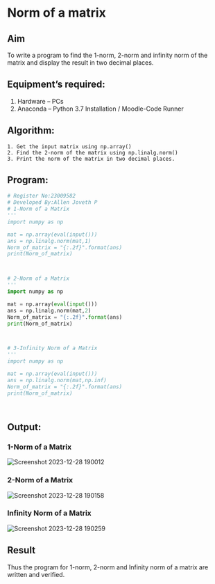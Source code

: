 # Norm of a matrix
## Aim
To write a program to find the 1-norm, 2-norm and infinity norm of the matrix and display the result in two decimal places.
## Equipment’s required:
1.	Hardware – PCs
2.	Anaconda – Python 3.7 Installation / Moodle-Code Runner
## Algorithm:
	1. Get the input matrix using np.array()   
    2. Find the 2-norm of the matrix using np.linalg.norm()
	3. Print the norm of the matrix in two decimal places.
## Program:
```Python
# Register No:23009582
# Developed By:Allen Joveth P
# 1-Norm of a Matrix
'''
import numpy as np

mat = np.array(eval(input()))
ans = np.linalg.norm(mat,1)
Norm_of_matrix = "{:.2f}".format(ans)
print(Norm_of_matrix)



# 2-Norm of a Matrix
'''
import numpy as np

mat = np.array(eval(input()))
ans = np.linalg.norm(mat,2)
Norm_of_matrix = "{:.2f}".format(ans)
print(Norm_of_matrix)



# 3-Infinity Norm of a Matrix
'''
import numpy as np

mat = np.array(eval(input()))
ans = np.linalg.norm(mat,np.inf)
Norm_of_matrix = "{:.2f}".format(ans)
print(Norm_of_matrix)




```
## Output:
### 1-Norm of a Matrix

![Screenshot 2023-12-28 190012](https://github.com/allenjoveth/Norm-of-a-matrix/assets/139422287/091fa51a-42d0-4c0d-be90-82e9bdfb9997)

### 2-Norm of a Matrix

![Screenshot 2023-12-28 190158](https://github.com/allenjoveth/Norm-of-a-matrix/assets/139422287/e43ae617-25e1-490c-b091-874bd0732ecf)

### Infinity Norm of a Matrix

![Screenshot 2023-12-28 190259](https://github.com/allenjoveth/Norm-of-a-matrix/assets/139422287/ef5d347e-3c98-4d95-ac60-7170ca66280e)


## Result
Thus the program for 1-norm, 2-norm and Infinity norm of a matrix are written and verified.
